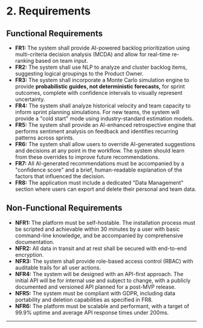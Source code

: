 # 2. Requirements

## Functional Requirements

  - **FR1:** The system shall provide AI-powered backlog prioritization using multi-criteria decision analysis (MCDA) and allow for real-time re-ranking based on team input.
  - **FR2:** The system shall use NLP to analyze and cluster backlog items, suggesting logical groupings to the Product Owner.
  - **FR3:** The system shall incorporate a Monte Carlo simulation engine to provide **probabilistic guides, not deterministic forecasts,** for sprint outcomes, complete with confidence intervals to visually represent uncertainty.
  - **FR4:** The system shall analyze historical velocity and team capacity to inform sprint planning simulations. For new teams, the system will provide a "cold start" mode using industry-standard estimation models.
  - **FR5:** The system shall provide an AI-enhanced retrospective engine that performs sentiment analysis on feedback and identifies recurring patterns across sprints.
  - **FR6:** The system shall allow users to override AI-generated suggestions and decisions at any point in the workflow. The system should learn from these overrides to improve future recommendations.
  - **FR7:** All AI-generated recommendations must be accompanied by a "confidence score" and a brief, human-readable explanation of the factors that influenced the decision.
  - **FR8:** The application must include a dedicated "Data Management" section where users can export and delete their personal and team data.

## Non-Functional Requirements

  - **NFR1:** The platform must be self-hostable. The installation process must be scripted and achievable within 30 minutes by a user with basic command-line knowledge, and be accompanied by comprehensive documentation.
  - **NFR2:** All data in transit and at rest shall be secured with end-to-end encryption.
  - **NFR3:** The system shall provide role-based access control (RBAC) with auditable trails for all user actions.
  - **NFR4:** The system will be designed with an API-first approach. The initial API will be for internal use and subject to change, with a publicly documented and versioned API planned for a post-MVP release.
  - **NFR5:** The system must be compliant with GDPR, including data portability and deletion capabilities as specified in FR8.
  - **NFR6:** The platform must be scalable and performant, with a target of 99.9% uptime and average API response times under 200ms.

---
